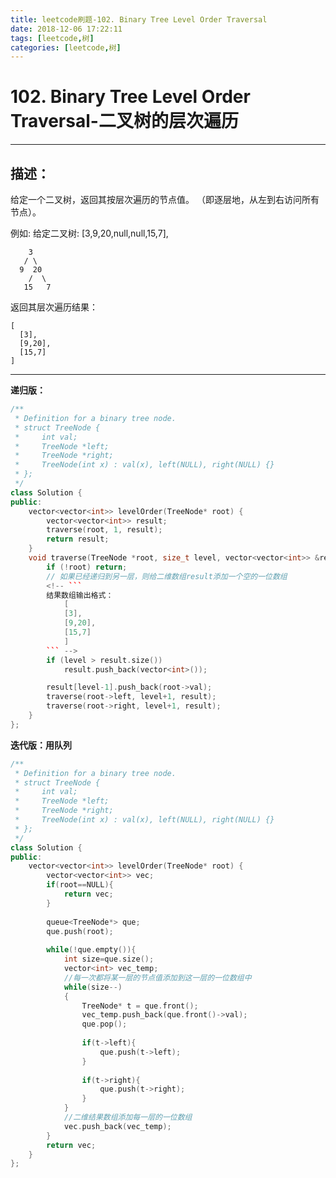 ```yaml
---
title: leetcode刷题-102. Binary Tree Level Order Traversal
date: 2018-12-06 17:22:11
tags: [leetcode,树]
categories: [leetcode,树]
---
```


# 102. Binary Tree Level Order Traversal-二叉树的层次遍历

---

## 描述：
给定一个二叉树，返回其按层次遍历的节点值。 （即逐层地，从左到右访问所有节点）。

例如:
给定二叉树: [3,9,20,null,null,15,7],
```
    3
   / \
  9  20
    /  \
   15   7
```
返回其层次遍历结果：
```
[
  [3],
  [9,20],
  [15,7]
]
```

---

**递归版：**

```c++
/**
 * Definition for a binary tree node.
 * struct TreeNode {
 *     int val;
 *     TreeNode *left;
 *     TreeNode *right;
 *     TreeNode(int x) : val(x), left(NULL), right(NULL) {}
 * };
 */
class Solution {
public:
    vector<vector<int>> levelOrder(TreeNode* root) {
        vector<vector<int>> result;
        traverse(root, 1, result);
        return result;
    }
    void traverse(TreeNode *root, size_t level, vector<vector<int>> &result) {
        if (!root) return;
        // 如果已经递归到另一层，则给二维数组result添加一个空的一位数组
        <!-- ```
        结果数组输出格式：
            [
            [3],
            [9,20],
            [15,7]
            ]
        ``` -->
        if (level > result.size())
            result.push_back(vector<int>());

        result[level-1].push_back(root->val);
        traverse(root->left, level+1, result);
        traverse(root->right, level+1, result);
    }
};
```

**迭代版：用队列**

```c++
/**
 * Definition for a binary tree node.
 * struct TreeNode {
 *     int val;
 *     TreeNode *left;
 *     TreeNode *right;
 *     TreeNode(int x) : val(x), left(NULL), right(NULL) {}
 * };
 */
class Solution {
public:
    vector<vector<int>> levelOrder(TreeNode* root) {
        vector<vector<int>> vec;
        if(root==NULL){
            return vec;
        }
         
        queue<TreeNode*> que;
        que.push(root);
        
        while(!que.empty()){
            int size=que.size();
            vector<int> vec_temp;
            //每一次都将某一层的节点值添加到这一层的一位数组中
            while(size--)
            {
                TreeNode* t = que.front();
                vec_temp.push_back(que.front()->val);
                que.pop();
                
                if(t->left){
                    que.push(t->left);
                }
                 
                if(t->right){
                    que.push(t->right);
                }
            }
            //二维结果数组添加每一层的一位数组
            vec.push_back(vec_temp);
        }
        return vec;
    }
};
```